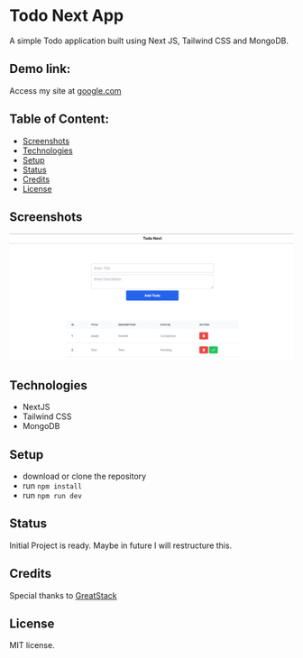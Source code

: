 # Todo Next App
A simple Todo application built using Next JS, Tailwind CSS and MongoDB.

## Demo link:
Access my site at [google.com](https://google.com)

## Table of Content:

- [Screenshots](#screenshots)
- [Technologies](#technologies)
- [Setup](#setup)
- [Status](#status)
- [Credits](#credits)
- [License](#license)


## Screenshots

![alt text](<Screenshot (44).png>)


## Technologies
- NextJS
- Tailwind CSS
- MongoDB

## Setup
- download or clone the repository
- run `npm install`
- run `npm run dev`

## Status
Initial Project is ready. Maybe in future I will restructure this.

## Credits
Special thanks to [GreatStack](https://www.youtube.com/@GreatStackDev)

## License

MIT license.